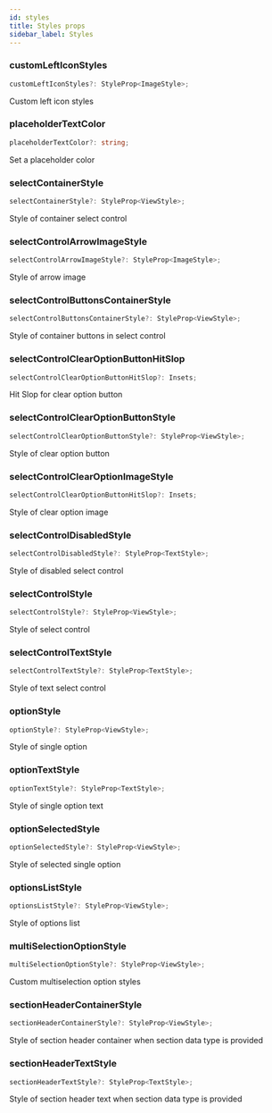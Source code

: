 ```yaml
---
id: styles
title: Styles props
sidebar_label: Styles
---
```


### customLeftIconStyles
```typescript jsx
customLeftIconStyles?: StyleProp<ImageStyle>;
```
Custom left icon styles

### placeholderTextColor
```typescript jsx
placeholderTextColor?: string;
```
Set a placeholder color

### selectContainerStyle
```typescript jsx
selectContainerStyle?: StyleProp<ViewStyle>;
```
Style of container select control

### selectControlArrowImageStyle
```typescript jsx
selectControlArrowImageStyle?: StyleProp<ImageStyle>;
```
Style of arrow image

### selectControlButtonsContainerStyle
```typescript jsx
selectControlButtonsContainerStyle?: StyleProp<ViewStyle>;
```
Style of container buttons in select control

### selectControlClearOptionButtonHitSlop
```typescript jsx
selectControlClearOptionButtonHitSlop?: Insets;
```
Hit Slop for clear option button

### selectControlClearOptionButtonStyle
```typescript jsx
selectControlClearOptionButtonStyle?: StyleProp<ViewStyle>;
```
Style of clear option button

### selectControlClearOptionImageStyle
```typescript jsx
selectControlClearOptionButtonHitSlop?: Insets;
```
Style of clear option image

### selectControlDisabledStyle
```typescript jsx
selectControlDisabledStyle?: StyleProp<TextStyle>;
```
Style of disabled select control

### selectControlStyle
```typescript jsx
selectControlStyle?: StyleProp<ViewStyle>;
```
Style of select control

### selectControlTextStyle
```typescript jsx
selectControlTextStyle?: StyleProp<TextStyle>;
```
Style of text select control

### optionStyle
```typescript jsx
optionStyle?: StyleProp<ViewStyle>;
```
Style of single option

### optionTextStyle
```typescript jsx
optionTextStyle?: StyleProp<TextStyle>;
```
Style of single option text

### optionSelectedStyle
```typescript jsx
optionSelectedStyle?: StyleProp<ViewStyle>;
```
Style of selected single option

### optionsListStyle
```typescript jsx
optionsListStyle?: StyleProp<ViewStyle>;
```
Style of options list

### multiSelectionOptionStyle
```typescript jsx
multiSelectionOptionStyle?: StyleProp<ViewStyle>;
```
Custom multiselection option styles

### sectionHeaderContainerStyle
```typescript jsx
sectionHeaderContainerStyle?: StyleProp<ViewStyle>;
```
Style of section header container when section data type is provided

### sectionHeaderTextStyle
```typescript jsx
sectionHeaderTextStyle?: StyleProp<TextStyle>;
```
Style of section header text when section data type is provided
